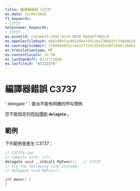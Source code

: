 ```yaml
---
title: 編譯器錯誤 C3737
ms.date: 11/04/2016
f1_keywords:
- C3737
helpviewer_keywords:
- C3737
ms.assetid: ca2aeb23-2491-4ccb-8838-884abf7065c8
ms.openlocfilehash: 6b61904fac09145ba749138a730603fcfdbb862d
ms.sourcegitcommit: 1f009ab0f2cc4a177f2d1353d5a38f164612bdb1
ms.translationtype: MT
ms.contentlocale: zh-TW
ms.lasthandoff: 07/27/2020
ms.locfileid: "87223378"
---
```

# <a name="compiler-error-c3737"></a>編譯器錯誤 C3737

' delegate '：委派不能有明確的呼叫慣例

您不能指定的[呼叫慣例](../../cpp/calling-conventions.md) **`delegate`** 。

## <a name="example"></a>範例

下列範例會產生 C3737：

```cpp
// C3737a.cpp
// compile with: /clr
delegate void __stdcall MyFunc();   // C3737
// Try the following line instead.
// delegate void MyFunc();

int main() {
}
```
